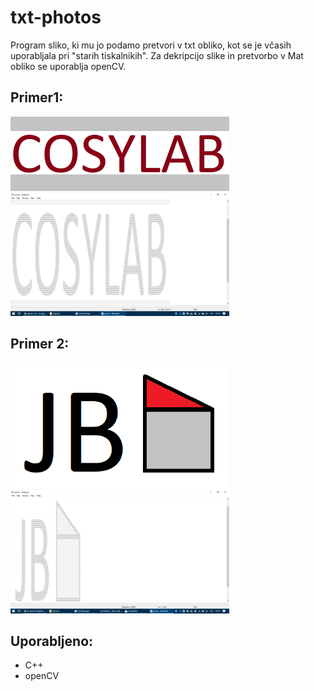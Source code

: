 # txt-photos

Program sliko, ki mu jo podamo pretvori v txt obliko, kot se je včasih uporabljala pri "starih tiskalnikih". Za dekripcijo slike in pretvorbo v Mat obliko se uporablja openCV. 

## Primer1:

![Alt text](/cosym.png?raw=true "primer")             ![Alt text](/primerm.png?raw=true "primer")


## Primer 2:


![Alt text](/jbm.png?raw=true "primer")               ![Alt text](/primer1m.png?raw=true "primer")




## Uporabljeno:

* C++
* openCV
